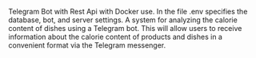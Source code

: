 Telegram Bot with Rest Api with Docker use.
In the file .env specifies the database, bot, and server settings.
A system for analyzing the calorie content of dishes using a Telegram bot. 
This will allow users to receive information about the calorie content of products and dishes in a convenient format via the Telegram messenger.
